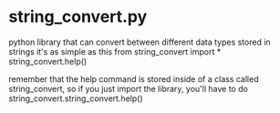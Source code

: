 # string_convert.py
python library that can convert between different data types stored in strings
it's as simple as this
from string_convert import *
string_convert.help()




remember that the help command is stored inside of a class called string_convert, so if you just import the library, you'll have to do string_convert.string_convert.help()
